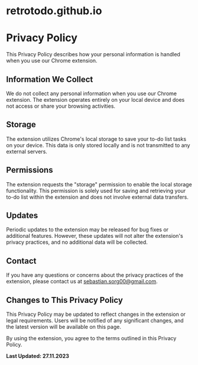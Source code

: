# retrotodo.github.io

# Privacy Policy

This Privacy Policy describes how your personal information is handled when you use our Chrome extension.

## Information We Collect

We do not collect any personal information when you use our Chrome extension. The extension operates entirely on your local device and does not access or share your browsing activities.

## Storage

The extension utilizes Chrome's local storage to save your to-do list tasks on your device. This data is only stored locally and is not transmitted to any external servers.

## Permissions

The extension requests the "storage" permission to enable the local storage functionality. This permission is solely used for saving and retrieving your to-do list within the extension and does not involve external data transfers.

## Updates

Periodic updates to the extension may be released for bug fixes or additional features. However, these updates will not alter the extension's privacy practices, and no additional data will be collected.

## Contact

If you have any questions or concerns about the privacy practices of the extension, please contact us at sebastian.sorg00@gmail.com.

## Changes to This Privacy Policy

This Privacy Policy may be updated to reflect changes in the extension or legal requirements. Users will be notified of any significant changes, and the latest version will be available on this page.

By using the extension, you agree to the terms outlined in this Privacy Policy.

**Last Updated: 27.11.2023**
